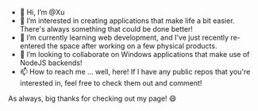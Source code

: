 - 👋 Hi, I’m @Xu
- 👀 I’m interested in creating applications that make life a bit easier. There's always something that could be done better!
- 🌱 I’m currently learning web development, and I've just recently re-entered the space after working on a few physical products.
- 💞️ I’m looking to collaborate on Windows applications that make use of NodeJS backends!
- 📫 How to reach me ... well, here! If I have any public repos that you're interested in, feel free to check them out and comment!

As always, big thanks for checking out my page! 😄

<!---
Xuplesia/Xuplesia is a ✨ special ✨ repository because its `README.md` (this file) appears on your GitHub profile.
You can click the Preview link to take a look at your changes.
--->
